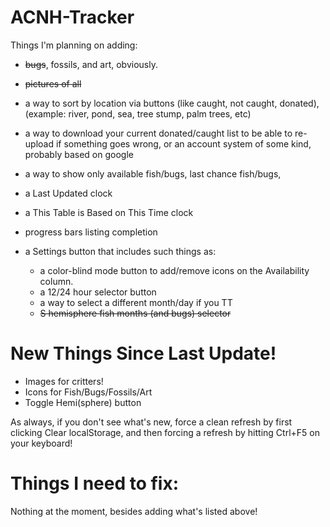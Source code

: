 # ACNH-Tracker

Things I'm planning on adding: 
- ~~bugs~~, fossils, and art, obviously. 
- ~~pictures of all~~
- a way to sort by location via buttons (like caught, not caught, donated), (example: river, pond, sea, tree stump, palm trees, etc)
- a way to download your current donated/caught list to be able to re-upload if something goes wrong, or an account system of some kind, probably based on google
- a way to show only available fish/bugs, last chance fish/bugs, 
- a Last Updated clock
- a This Table is Based on This Time clock
- progress bars listing completion

- a Settings button that includes such things as:
  - a color-blind mode button to add/remove icons on the Availability column.
  - a 12/24 hour selector button
  - a way to select a different month/day if you TT
  - ~~S hemisphere fish months (and bugs) selector~~

# New Things Since Last Update!

- Images for critters!
- Icons for Fish/Bugs/Fossils/Art
- Toggle Hemi(sphere) button
  
As always, if you don't see what's new, force a clean refresh by first clicking Clear localStorage, and then forcing a refresh by hitting Ctrl+F5 on your keyboard! 

# Things I need to fix: 

Nothing at the moment, besides adding what's listed above!
